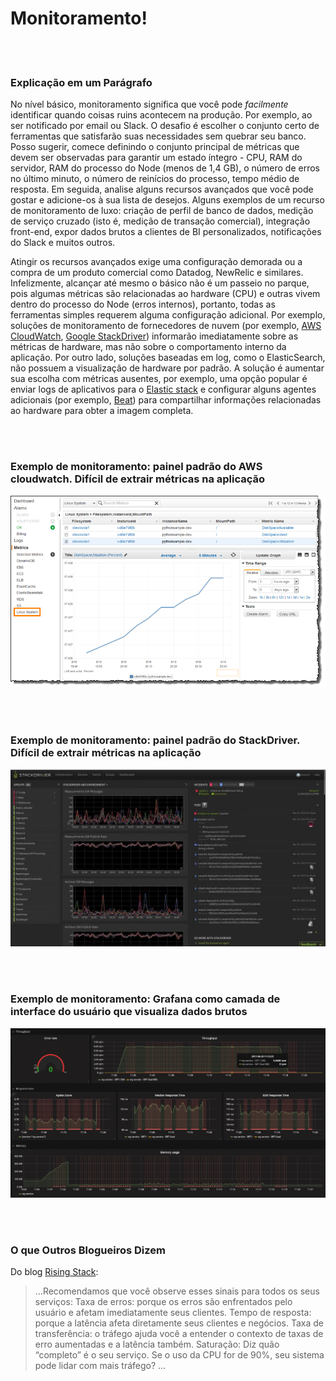 # Monitoramento!

<br/><br/>

### Explicação em um Parágrafo

No nível básico, monitoramento significa que você pode *facilmente* identificar quando coisas ruins acontecem na produção. Por exemplo, ao ser notificado por email ou Slack. O desafio é escolher o conjunto certo de ferramentas que satisfarão suas necessidades sem quebrar seu banco. Posso sugerir, comece definindo o conjunto principal de métricas que devem ser observadas para garantir um estado íntegro - CPU, RAM do servidor, RAM do processo do Node (menos de 1,4 GB), o número de erros no último minuto, o número de reinícios do processo, tempo médio de resposta. Em seguida, analise alguns recursos avançados que você pode gostar e adicione-os à sua lista de desejos. Alguns exemplos de um recurso de monitoramento de luxo: criação de perfil de banco de dados, medição de serviço cruzado (isto é, medição de transação comercial), integração front-end, expor dados brutos a clientes de BI personalizados, notificações do Slack e muitos outros.

Atingir os recursos avançados exige uma configuração demorada ou a compra de um produto comercial como Datadog, NewRelic e similares. Infelizmente, alcançar até mesmo o básico não é um passeio no parque, pois algumas métricas são relacionadas ao hardware (CPU) e outras vivem dentro do processo do Node (erros internos), portanto, todas as ferramentas simples requerem alguma configuração adicional. Por exemplo, soluções de monitoramento de fornecedores de nuvem (por exemplo, [AWS CloudWatch](https://aws.amazon.com/cloudwatch/), [Google StackDriver](https://cloud.google.com/stackdriver/)) informarão imediatamente sobre as métricas de hardware, mas não sobre o comportamento interno da aplicação. Por outro lado, soluções baseadas em log, como o ElasticSearch, não possuem a visualização de hardware por padrão. A solução é aumentar sua escolha com métricas ausentes, por exemplo, uma opção popular é enviar logs de aplicativos para o [Elastic stack](https://www.elastic.co/products) e configurar alguns agentes adicionais (por exemplo, [Beat](https://www.elastic.co/products)) para compartilhar informações relacionadas ao hardware para obter a imagem completa.

<br/><br/>

### Exemplo de monitoramento: painel padrão do AWS cloudwatch. Difícil de extrair métricas na aplicação

![Painel padrão do AWS cloudwatch. Difícil de extrair métricas na aplicação](../../assets/images/monitoring1.png)

<br/><br/>

### Exemplo de monitoramento: painel padrão do StackDriver. Difícil de extrair métricas na aplicação

![Painel padrão do StackDriver. Difícil de extrair métricas na aplicação](../../assets/images/monitoring2.jpg)

<br/><br/>

### Exemplo de monitoramento: Grafana como camada de interface do usuário que visualiza dados brutos

![Grafana como camada de interface do usuário que visualiza dados brutos](../../assets/images/monitoring3.png)

<br/><br/>

### O que Outros Blogueiros Dizem

Do blog [Rising Stack](https://blog.risingstack.com/node-js-performance-monitoring-with-prometheus/):

> …Recomendamos que você observe esses sinais para todos os seus serviços:
> Taxa de erros: porque os erros são enfrentados pelo usuário e afetam imediatamente seus clientes.
> Tempo de resposta: porque a latência afeta diretamente seus clientes e negócios.
> Taxa de transferência: o tráfego ajuda você a entender o contexto de taxas de erro aumentadas e a latência também.
> Saturação: Diz quão “completo” é o seu serviço. Se o uso da CPU for de 90%, seu sistema pode lidar com mais tráfego? …
